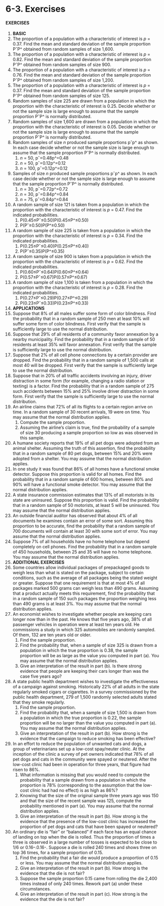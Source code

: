# 6-3. Exercises



#### EXERCISES

1. **BASIC**
2. The proportion of a population with a characteristic of interest is _p_ = 0.37. Find the mean and standard deviation of the sample proportion PˆP^ obtained from random samples of size 1,600.
3. The proportion of a population with a characteristic of interest is _p_ = 0.82. Find the mean and standard deviation of the sample proportion PˆP^ obtained from random samples of size 900.
4. The proportion of a population with a characteristic of interest is _p_ = 0.76. Find the mean and standard deviation of the sample proportion PˆP^ obtained from random samples of size 1,200.
5. The proportion of a population with a characteristic of interest is _p_ = 0.37. Find the mean and standard deviation of the sample proportion PˆP^ obtained from random samples of size 125.
6. Random samples of size 225 are drawn from a population in which the proportion with the characteristic of interest is 0.25. Decide whether or not the sample size is large enough to assume that the sample proportion PˆP^ is normally distributed.
7. Random samples of size 1,600 are drawn from a population in which the proportion with the characteristic of interest is 0.05. Decide whether or not the sample size is large enough to assume that the sample proportion PˆP^ is normally distributed.
8. Random samples of size _n_ produced sample proportions pˆp^ as shown. In each case decide whether or not the sample size is large enough to assume that the sample proportion PˆP^ is normally distributed.
   1. _n_ = 50, pˆ=0.48p^=0.48
   2. _n_ = 50, pˆ=0.12p^=0.12
   3. _n_ = 100, pˆ=0.12p^=0.12
9. Samples of size _n_ produced sample proportions pˆp^ as shown. In each case decide whether or not the sample size is large enough to assume that the sample proportion PˆP^ is normally distributed.
   1. _n_ = 30, pˆ=0.72p^=0.72
   2. _n_ = 30, pˆ=0.84p^=0.84
   3. _n_ = 75, pˆ=0.84p^=0.84
10. A random sample of size 121 is taken from a population in which the proportion with the characteristic of interest is _p_ = 0.47. Find the indicated probabilities.
    1. P\(0.45≤Pˆ≤0.50\)P\(0.45≤P^≤0.50\)
    2. P\(Pˆ≥0.50\)P\(P^≥0.50\)
11. A random sample of size 225 is taken from a population in which the proportion with the characteristic of interest is _p_ = 0.34. Find the indicated probabilities.
    1. P\(0.25≤Pˆ≤0.40\)P\(0.25≤P^≤0.40\)
    2. P\(Pˆ≤0.35\)P\(P^≤0.35\)
12. A random sample of size 900 is taken from a population in which the proportion with the characteristic of interest is _p_ = 0.62. Find the indicated probabilities.
    1. P\(0.60≤Pˆ≤0.64\)P\(0.60≤P^≤0.64\)
    2. P\(0.57≤Pˆ≤0.67\)P\(0.57≤P^≤0.67\)
13. A random sample of size 1,100 is taken from a population in which the proportion with the characteristic of interest is _p_ = 0.28. Find the indicated probabilities.
    1. P\(0.27≤Pˆ≤0.29\)P\(0.27≤P^≤0.29\)
    2. P\(0.23≤Pˆ≤0.33\)P\(0.23≤P^≤0.33\)
14. **APPLICATIONS**
15. Suppose that 8% of all males suffer some form of color blindness. Find the probability that in a random sample of 250 men at least 10% will suffer some form of color blindness. First verify that the sample is sufficiently large to use the normal distribution.
16. Suppose that 29% of all residents of a community favor annexation by a nearby municipality. Find the probability that in a random sample of 50 residents at least 35% will favor annexation. First verify that the sample is sufficiently large to use the normal distribution.
17. Suppose that 2% of all cell phone connections by a certain provider are dropped. Find the probability that in a random sample of 1,500 calls at most 40 will be dropped. First verify that the sample is sufficiently large to use the normal distribution.
18. Suppose that in 20% of all traffic accidents involving an injury, driver distraction in some form \(for example, changing a radio station or texting\) is a factor. Find the probability that in a random sample of 275 such accidents between 15% and 25% involve driver distraction in some form. First verify that the sample is sufficiently large to use the normal distribution.
19. An airline claims that 72% of all its flights to a certain region arrive on time. In a random sample of 30 recent arrivals, 19 were on time. You may assume that the normal distribution applies.
    1. Compute the sample proportion.
    2. Assuming the airline’s claim is true, find the probability of a sample of size 30 producing a sample proportion so low as was observed in this sample.
20. A humane society reports that 19% of all pet dogs were adopted from an animal shelter. Assuming the truth of this assertion, find the probability that in a random sample of 80 pet dogs, between 15% and 20% were adopted from a shelter. You may assume that the normal distribution applies.
21. In one study it was found that 86% of all homes have a functional smoke detector. Suppose this proportion is valid for all homes. Find the probability that in a random sample of 600 homes, between 80% and 90% will have a functional smoke detector. You may assume that the normal distribution applies.
22. A state insurance commission estimates that 13% of all motorists in its state are uninsured. Suppose this proportion is valid. Find the probability that in a random sample of 50 motorists, at least 5 will be uninsured. You may assume that the normal distribution applies.
23. An outside financial auditor has observed that about 4% of all documents he examines contain an error of some sort. Assuming this proportion to be accurate, find the probability that a random sample of 700 documents will contain at least 30 with some sort of error. You may assume that the normal distribution applies.
24. Suppose 7% of all households have no home telephone but depend completely on cell phones. Find the probability that in a random sample of 450 households, between 25 and 35 will have no home telephone. You may assume that the normal distribution applies.
25. **ADDITIONAL EXERCISES**
26. Some countries allow individual packages of prepackaged goods to weigh less than what is stated on the package, subject to certain conditions, such as the average of all packages being the stated weight or greater. Suppose that one requirement is that at most 4% of all packages marked 500 grams can weigh less than 490 grams. Assuming that a product actually meets this requirement, find the probability that in a random sample of 150 such packages the proportion weighing less than 490 grams is at least 3%. You may assume that the normal distribution applies.
27. An economist wishes to investigate whether people are keeping cars longer now than in the past. He knows that five years ago, 38% of all passenger vehicles in operation were at least ten years old. He commissions a study in which 325 automobiles are randomly sampled. Of them, 132 are ten years old or older.
    1. Find the sample proportion.
    2. Find the probability that, when a sample of size 325 is drawn from a population in which the true proportion is 0.38, the sample proportion will be as large as the value you computed in part \(a\). You may assume that the normal distribution applies.
    3. Give an interpretation of the result in part \(b\). Is there strong evidence that people are keeping their cars longer than was the case five years ago?
28. A state public health department wishes to investigate the effectiveness of a campaign against smoking. Historically 22% of all adults in the state regularly smoked cigars or cigarettes. In a survey commissioned by the public health department, 279 of 1,500 randomly selected adults stated that they smoke regularly.
    1. Find the sample proportion.
    2. Find the probability that, when a sample of size 1,500 is drawn from a population in which the true proportion is 0.22, the sample proportion will be no larger than the value you computed in part \(a\). You may assume that the normal distribution applies.
    3. Give an interpretation of the result in part \(b\). How strong is the evidence that the campaign to reduce smoking has been effective?
29. In an effort to reduce the population of unwanted cats and dogs, a group of veterinarians set up a low-cost spay/neuter clinic. At the inception of the clinic a survey of pet owners indicated that 78% of all pet dogs and cats in the community were spayed or neutered. After the low-cost clinic had been in operation for three years, that figure had risen to 86%.
    1. What information is missing that you would need to compute the probability that a sample drawn from a population in which the proportion is 78% \(corresponding to the assumption that the low-cost clinic had had no effect\) is as high as 86%?
    2. Knowing that the size of the original sample three years ago was 150 and that the size of the recent sample was 125, compute the probability mentioned in part \(a\). You may assume that the normal distribution applies.
    3. Give an interpretation of the result in part \(b\). How strong is the evidence that the presence of the low-cost clinic has increased the proportion of pet dogs and cats that have been spayed or neutered?
30. An ordinary die is “fair” or “balanced” if each face has an equal chance of landing on top when the die is rolled. Thus the proportion of times a three is observed in a large number of tosses is expected to be close to 1/6 or 0.16–.0.16-. Suppose a die is rolled 240 times and shows three on top 36 times, for a sample proportion of 0.15.
    1. Find the probability that a fair die would produce a proportion of 0.15 or less. You may assume that the normal distribution applies.
    2. Give an interpretation of the result in part \(b\). How strong is the evidence that the die is not fair?
    3. Suppose the sample proportion 0.15 came from rolling the die 2,400 times instead of only 240 times. Rework part \(a\) under these circumstances.
    4. Give an interpretation of the result in part \(c\). How strong is the evidence that the die is not fair?

